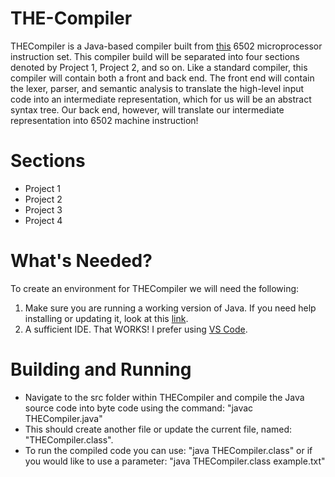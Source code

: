 # THE-Compiler

THECompiler is a Java-based compiler built from [this](https://www.labouseur.com/commondocs/6502alan-instruction-set.pdf) 6502 microprocessor instruction set. This compiler build will be separated into four sections denoted by Project 1, Project 2, and so on. Like a standard compiler, this compiler will contain both a front and back end. The front end will contain the lexer, parser, and semantic analysis to translate the high-level input code into an intermediate representation, which for us will be an abstract syntax tree. Our back end, however, will translate our intermediate representation into 6502 machine instruction!

# Sections
- Project 1
- Project 2
- Project 3
- Project 4

# What's Needed?
To create an environment for THECompiler we will need the following:

1. Make sure you are running a working version of Java. If you need help installing or updating it, look at this [link](https://www.java.com/en/download/help/download_options.html).
2. A sufficient IDE. That WORKS! I prefer using [VS Code](https://code.visualstudio.com/download).

# Building and Running
  - Navigate to the src folder within THECompiler and compile the Java source code into byte code using the command: "javac THECompiler.java"
  - This should create another file or update the current file, named: "THECompiler.class".
  - To run the compiled code you can use: "java THECompiler.class" or if you would like to use a parameter: "java THECompiler.class example.txt"

